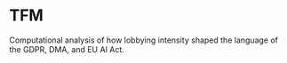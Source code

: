 # TFM
Computational analysis of how lobbying intensity shaped the language of the GDPR, DMA, and EU AI Act.
